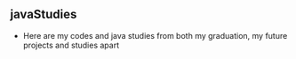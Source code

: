 ## javaStudies
- Here are my codes and java studies from both my graduation, my future projects and studies apart
